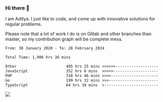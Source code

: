 ### Hi there 👋

I am Aditya. I just like to code, and come up with innovative solutions for regular problems.

Please note that a lot of work I do is on Gitlab and other branches than master, so my contribution graph will be complete mess.

<!--START_SECTION:waka-->

```txt
From: 30 January 2020 - To: 28 February 2024

Total Time: 1,906 hrs 36 mins

Other                      495 hrs 25 mins >>>>>>-------------------   25.98 %
JavaScript                 352 hrs 6 mins  >>>>>--------------------   18.47 %
PHP                        318 hrs 46 mins >>>>---------------------   16.72 %
Go                         199 hrs 32 mins >>>----------------------   10.47 %
TypeScript                 64 hrs 18 mins  >------------------------   03.37 %
```

<!--END_SECTION:waka-->

![](https://komarev.com/ghpvc/?username=BrainBuzzer)
